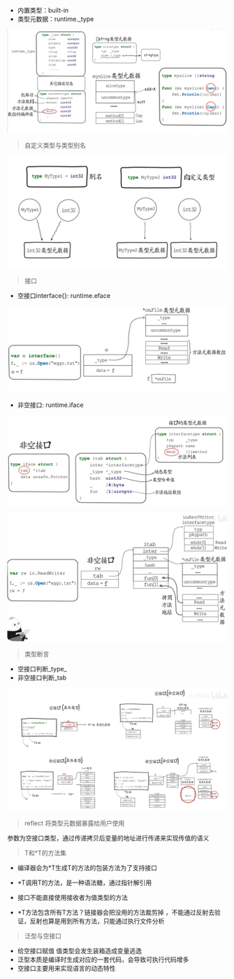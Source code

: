 

+ 内置类型：built-in
+ 类型元数据：runtime._type

![image-20220428233712764](../images/image-20220428233712764.png)

> 自定义类型与类型别名

![image-20220428233919136](../images/image-20220428233919136.png)

> 接口

+ 空接口interface{}: runtime.eface

![image-20220428234344117](../images/image-20220428234344117.png)

+ 非空接口: runtime.iface

![image-20220428234557041](../images/image-20220428234557041.png)



![image-20220428234749944](../images/image-20220428234749944.png)

> 类型断言

+ 空接口判断_type_
+ 非空接口判断_tab

![image-20220428235626020](../images/image-20220428235626020.png)

> reflect 将类型元数据暴露给用户使用

 参数为空接口类型，通过传递拷贝后变量的地址进行传递来实现传值的语义



> T和*T的方法集

+ 编译器会为*T生成T的方法的包装方法为了支持接口

+ *T调用T的方法，是一种语法糖，通过指针解引用

+ 接口不能直接使用接收者为值类型的方法

+ *T方法包含所有T方法？链接器会把没用的方法裁剪掉 ，不能通过反射去验证，反射也算是用到所有方法，只能通过执行文件分析

  

> 泛型与空接口

+ 给空接口赋值 值类型会发生装箱造成变量逃逸 
+ 泛型本质是编译时生成对应的一套代码，会导致可执行代码增多
+ 空接口主要用来实现语言的动态特性